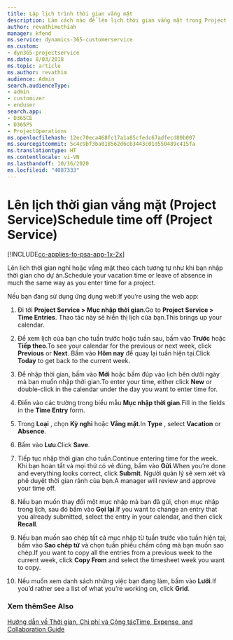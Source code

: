 ```yaml
---
title: Lập lịch trình thời gian vắng mặt
description: Làm cách nào để lên lịch thời gian vắng mặt trong Project Service
author: revathimuthiah
manager: kfend
ms.service: dynamics-365-customerservice
ms.custom:
- dyn365-projectservice
ms.date: 8/03/2018
ms.topic: article
ms.author: revathim
audience: Admin
search.audienceType:
- admin
- customizer
- enduser
search.app:
- D365CE
- D365PS
- ProjectOperations
ms.openlocfilehash: 12ec70eca468fc17a1a85cfedc67adfecd80b007
ms.sourcegitcommit: 5c4c9bf3ba018562d6cb3443c01d550489c415fa
ms.translationtype: HT
ms.contentlocale: vi-VN
ms.lasthandoff: 10/16/2020
ms.locfileid: "4087333"
---
```

# <a name="schedule-time-off-project-service"></a><span data-ttu-id="3c0ab-103">Lên lịch thời gian vắng mặt (Project Service)</span><span class="sxs-lookup"><span data-stu-id="3c0ab-103">Schedule time off (Project Service)</span></span>

[!INCLUDE[cc-applies-to-psa-app-1x-2x](../includes/cc-applies-to-psa-app-1x-2x.md)]

<span data-ttu-id="3c0ab-104">Lên lịch thời gian nghỉ hoặc vắng mặt theo cách tương tự như khi bạn nhập thời gian cho dự án.</span><span class="sxs-lookup"><span data-stu-id="3c0ab-104">Schedule your vacation time or leave of absence in much the same way as you enter time for a project.</span></span>  
  
 <span data-ttu-id="3c0ab-105">Nếu bạn đang sử dụng ứng dụng web:</span><span class="sxs-lookup"><span data-stu-id="3c0ab-105">If you’re using the web app:</span></span>  
  
1.  <span data-ttu-id="3c0ab-106">Đi tới **Project Service > Mục nhập thời gian**.</span><span class="sxs-lookup"><span data-stu-id="3c0ab-106">Go to **Project Service > Time Entries**.</span></span> <span data-ttu-id="3c0ab-107">Thao tác này sẽ hiển thị lịch của bạn.</span><span class="sxs-lookup"><span data-stu-id="3c0ab-107">This brings up your calendar.</span></span>  
  
2.  <span data-ttu-id="3c0ab-108">Để xem lịch của bạn cho tuần trước hoặc tuần sau, bấm vào **Trước** hoặc **Tiếp theo**.</span><span class="sxs-lookup"><span data-stu-id="3c0ab-108">To see your calendar for the previous or next week, click **Previous** or **Next**.</span></span> <span data-ttu-id="3c0ab-109">Bấm vào **Hôm nay** để quay lại tuần hiện tại.</span><span class="sxs-lookup"><span data-stu-id="3c0ab-109">Click **Today** to get back to the current week.</span></span>  
  
3.  <span data-ttu-id="3c0ab-110">Để nhập thời gian, bấm vào **Mới** hoặc bấm đúp vào lịch bên dưới ngày mà bạn muốn nhập thời gian.</span><span class="sxs-lookup"><span data-stu-id="3c0ab-110">To enter your time, either click **New** or double-click in the calendar under the day you want to enter time for.</span></span>  
  
4.  <span data-ttu-id="3c0ab-111">Điền vào các trường trong biểu mẫu **Mục nhập thời gian**.</span><span class="sxs-lookup"><span data-stu-id="3c0ab-111">Fill in the fields in the **Time Entry** form.</span></span>  
  
5.  <span data-ttu-id="3c0ab-112">Trong **Loại** , chọn **Kỳ nghỉ** hoặc **Vắng mặt**.</span><span class="sxs-lookup"><span data-stu-id="3c0ab-112">In **Type** , select **Vacation** or **Absence**.</span></span>  
  
6.  <span data-ttu-id="3c0ab-113">Bấm vào **Lưu**.</span><span class="sxs-lookup"><span data-stu-id="3c0ab-113">Click **Save**.</span></span>  
  
7.  <span data-ttu-id="3c0ab-114">Tiếp tục nhập thời gian cho tuần.</span><span class="sxs-lookup"><span data-stu-id="3c0ab-114">Continue entering time for the week.</span></span> <span data-ttu-id="3c0ab-115">Khi bạn hoàn tất và mọi thứ có vẻ đúng, bấm vào **Gửi**.</span><span class="sxs-lookup"><span data-stu-id="3c0ab-115">When you’re done and everything looks correct, click **Submit**.</span></span> <span data-ttu-id="3c0ab-116">Người quản lý sẽ xem xét và phê duyệt thời gian rảnh của bạn.</span><span class="sxs-lookup"><span data-stu-id="3c0ab-116">A manager will review and approve your time off.</span></span>  
  
8.  <span data-ttu-id="3c0ab-117">Nếu bạn muốn thay đổi một mục nhập mà bạn đã gửi, chọn mục nhập trong lịch, sau đó bấm vào **Gọi lại**.</span><span class="sxs-lookup"><span data-stu-id="3c0ab-117">If you want to change an entry that you already submitted, select the entry in your calendar, and then click **Recall**.</span></span>  
  
9. <span data-ttu-id="3c0ab-118">Nếu bạn muốn sao chép tất cả mục nhập từ tuần trước vào tuần hiện tại, bấm vào **Sao chép từ** và chọn tuần phiếu chấm công mà bạn muốn sao chép.</span><span class="sxs-lookup"><span data-stu-id="3c0ab-118">If you want to copy all the entries from a previous week to the current week, click **Copy From** and select the timesheet week you want to copy.</span></span>  
  
10. <span data-ttu-id="3c0ab-119">Nếu muốn xem danh sách những việc bạn đang làm, bấm vào **Lưới**.</span><span class="sxs-lookup"><span data-stu-id="3c0ab-119">If you’d rather see a list of what you’re working on, click **Grid**.</span></span>  
  
### <a name="see-also"></a><span data-ttu-id="3c0ab-120">Xem thêm</span><span class="sxs-lookup"><span data-stu-id="3c0ab-120">See Also</span></span>  
 [<span data-ttu-id="3c0ab-121">Hướng dẫn về Thời gian, Chi phí và Cộng tác</span><span class="sxs-lookup"><span data-stu-id="3c0ab-121">Time, Expense, and Collaboration Guide</span></span>](../psa/time-expense-collaboration-guide.md)
